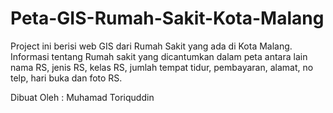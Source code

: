 # Peta-GIS-Rumah-Sakit-Kota-Malang

Project ini berisi web GIS dari Rumah Sakit yang ada di Kota Malang. Informasi tentang Rumah sakit yang dicantumkan dalam peta antara lain nama RS, jenis RS, kelas RS, jumlah tempat tidur, pembayaran, alamat, no telp, hari buka dan foto RS.

Dibuat Oleh : Muhamad Toriquddin

